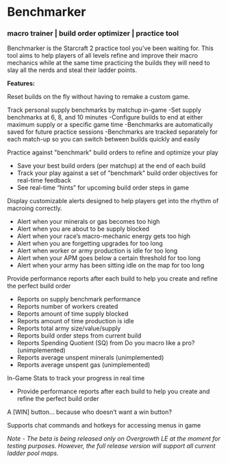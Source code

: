# Benchmarker

### macro trainer | build order optimizer | practice tool

Benchmarker is the Starcraft 2 practice tool you’ve been waiting for. This tool aims to help players of all levels refine and improve their macro mechanics while at the same time practicing the builds they will need to slay all the nerds and steal their ladder points.

**Features:**

Reset builds on the fly without having to remake a custom game.

Track personal supply benchmarks by matchup in-game
-Set supply benchmarks at 6, 8, and 10 minutes
-Configure builds to end at either maximum supply or a specific game time
-Benchmarks are automatically saved for future practice sessions
-Benchmarks are tracked separately for each match-up so you can switch between builds quickly and easily

Practice against "benchmark" build orders to refine and optimize your play
- Save your best build orders (per matchup) at the end of each build
- Track your play against a set of "benchmark" build order objectives for real-time feedback
- See real-time “hints” for upcoming build order steps in game

Display customizable alerts designed to help players get into the rhythm of macroing correctly.  
- Alert when your minerals or gas becomes too high
- Alert when you are about to be supply blocked
- Alert when your race’s macro-mechanic energy gets too high
- Alert when you are forgetting upgrades for too long
- Alert when worker or army production is idle for too long
- Alert when your APM goes below a certain threshold for too long
- Alert when your army has been sitting idle on the map for too long

Provide performance reports after each build to help you create and refine the perfect build order
- Reports on supply benchmark performance
- Reports number of workers created
- Reports amount of time supply blocked
- Reports amount of time production is idle
- Reports total army size/value/supply
- Reports build order steps from current build
- Reports Spending Quotient (SQ) from Do you macro like a pro? (unimplemented)
- Reports average unspent minerals (unimplemented)
- Reports average unspent gas (unimplemented)

In-Game Stats to track your progress in real time
- Provide performance reports after each build to help you create and refine the perfect build order

A [WIN] button... because who doesn’t want a win button?

Supports chat commands and hotkeys for accessing menus in game

*Note - The beta is being released only on Overgrowth LE at the moment for testing purposes.  However, the full release version will support all current ladder pool maps.*
